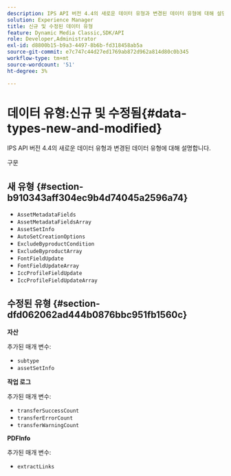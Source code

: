 ```yaml
---
description: IPS API 버전 4.4의 새로운 데이터 유형과 변경된 데이터 유형에 대해 설명합니다.
solution: Experience Manager
title: 신규 및 수정된 데이터 유형
feature: Dynamic Media Classic,SDK/API
role: Developer,Administrator
exl-id: d8800b15-b9a3-4497-8b6b-fd318458ab5a
source-git-commit: e7c747c44d27ed1769ab872d962a814d80c0b345
workflow-type: tm+mt
source-wordcount: '51'
ht-degree: 3%

---
```


# 데이터 유형:신규 및 수정됨{#data-types-new-and-modified}

IPS API 버전 4.4의 새로운 데이터 유형과 변경된 데이터 유형에 대해 설명합니다.

구문

## 새 유형 {#section-b910343aff304ec9b4d74045a2596a74}

* `AssetMetadataFields`
* `AssetMetadataFieldsArray`
* `AssetSetInfo`
* `AutoSetCreationOptions`
* `ExcludeByproductCondition`
* `ExcludeByproductArray`
* `FontFieldUpdate`
* `FontFieldUpdateArray`
* `IccProfileFieldUpdate`
* `IccProfileFieldUpdateArray`

## 수정된 유형 {#section-dfd062062ad444b0876bbc951fb1560c}

**자산**

추가된 매개 변수:

* `subtype`
* `assetSetInfo`

**작업 로그**

추가된 매개 변수:

* `transferSuccessCount`
* `transferErrorCount`
* `transferWarningCount`

**PDFInfo**

추가된 매개 변수:

* `extractLinks`
